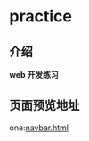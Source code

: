 <!--
 * @Date: 2020-11-21 00:14:44
 * @LastEditTime: 2020-11-21 01:33:40
 * @FilePath: \practice\README.md
-->

# practice

## 介绍

**web 开发练习**

## 页面预览地址

one:[navbar.html](http://htmlpreview.github.io/?https://github.com/jhhmyjt/practice/blob/master/one/navbar.html)
